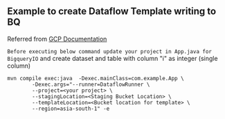 ## Example to create Dataflow Template writing to BQ

Referred from [GCP Documentation](https://cloud.google.com/dataflow/docs/guides/templates/creating-templates)

` Before executing below command update your project in App.java for BigqueryIO
` and create dataset and table with column "i" as integer (single column)

```
mvn compile exec:java  -Dexec.mainClass=com.example.App \
        -Dexec.args="--runner=DataflowRunner \
        --project=<your project> \
        --stagingLocation=<Staging Bucket Location> \
        --templateLocation=<Bucket location for template> \
        --region=asia-south-1" -e 
```
